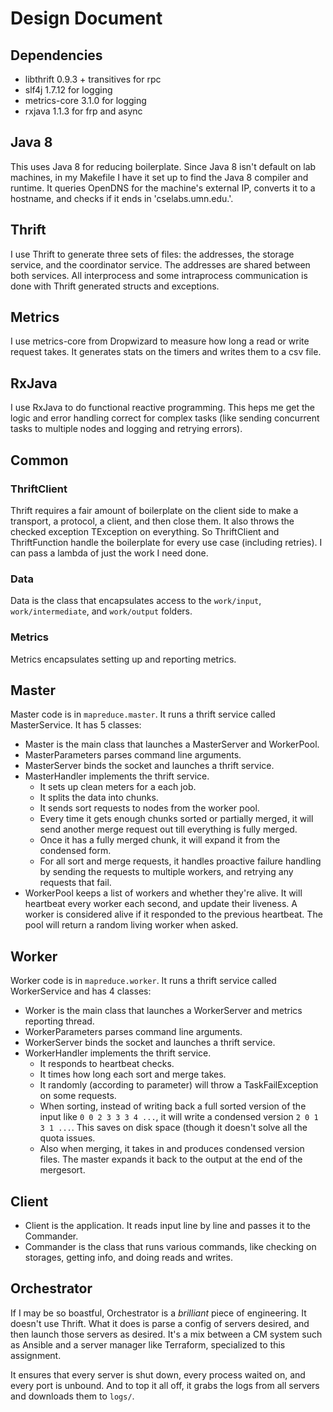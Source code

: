 # Design Document

## Dependencies

- libthrift 0.9.3 + transitives for rpc
- slf4j 1.7.12 for logging
- metrics-core 3.1.0 for logging
- rxjava 1.1.3 for frp and async


## Java 8

This uses Java 8 for reducing boilerplate. Since Java 8 isn't default on lab
machines, in my Makefile I have it set up to find the Java 8 compiler and
runtime. It queries OpenDNS for the machine's external IP, converts it to a
hostname, and checks if it ends in 'cselabs.umn.edu.'.


## Thrift

I use Thrift to generate three sets of files: the addresses, the storage
service, and the coordinator service. The addresses are shared between both services.
All interprocess and some intraprocess communication is done with Thrift
generated structs and exceptions.


## Metrics

I use metrics-core from Dropwizard to measure how long a read or write
request takes. It generates stats on the timers and writes them to a csv file.


## RxJava

I use RxJava to do functional reactive programming. This heps me get the logic
and error handling correct for complex tasks (like sending concurrent tasks to
multiple nodes and logging and retrying errors).


## Common

### ThriftClient

Thrift requires a fair amount of boilerplate on the client side to make a
transport, a protocol, a client, and then close them. It also throws the
checked exception TException on everything. So ThriftClient and ThriftFunction
handle the boilerplate for every use case (including retries). I can pass a
lambda of just the work I need done.

### Data

Data is the class that encapsulates access to the `work/input`, `work/intermediate`,
and `work/output` folders.

### Metrics

Metrics encapsulates setting up and reporting metrics.


## Master

Master code is in `mapreduce.master`. It runs a thrift service called
MasterService. It has 5 classes:

- Master is the main class that launches a MasterServer and WorkerPool.
- MasterParameters parses command line arguments.
- MasterServer binds the socket and launches a thrift service.
- MasterHandler implements the thrift service.
  - It sets up clean meters for a each job.
  - It splits the data into chunks.
  - It sends sort requests to nodes from the worker pool.
  - Every time it gets enough chunks sorted or partially merged, it will
    send another merge request out till everything is fully merged.
  - Once it has a fully merged chunk, it will expand it from the condensed
    form.
  - For all sort and merge requests, it handles proactive failure handling
    by sending the requests to multiple workers, and retrying any requests
    that fail.
- WorkerPool keeps a list of workers and whether they're alive. It will 
  heartbeat every worker each second, and update their liveness. A worker
  is considered alive if it responded to the previous heartbeat. The pool
  will return a random living worker when asked.


## Worker

Worker code is in `mapreduce.worker`. It runs a thrift service called
WorkerService and has 4 classes:

- Worker is the main class that launches a WorkerServer and metrics
  reporting thread.
- WorkerParameters parses command line arguments.
- WorkerServer binds the socket and launches a thrift service.
- WorkerHandler implements the thrift service.
  - It responds to heartbeat checks.
  - It times how long each sort and merge takes.
  - It randomly (according to parameter) will throw a TaskFailException
    on some requests.
  - When sorting, instead of writing back a full sorted version of the input
    like `0 0 2 3 3 3 4 ...`, it will write a condensed version `2 0 1 3 1 ...`.
    This saves on disk space (though it doesn't solve all the quota issues.
  - Also when merging, it takes in and produces condensed version files. The
    master expands it back to the output at the end of the mergesort.


## Client

- Client is the application. It reads input line by line and passes it to the
  Commander.
- Commander is the class that runs various commands, like checking on storages,
  getting info, and doing reads and writes.


## Orchestrator

If I may be so boastful, Orchestrator is a *brilliant* piece of engineering.
It doesn't use Thrift. What it does is parse a config of servers desired, and
then launch those servers as desired. It's a mix between a CM system such as
Ansible and a server manager like Terraform, specialized to this assignment.

It ensures that every server is shut down, every process waited on, and every
port is unbound. And to top it all off, it grabs the logs from all servers and
downloads them to `logs/`.
